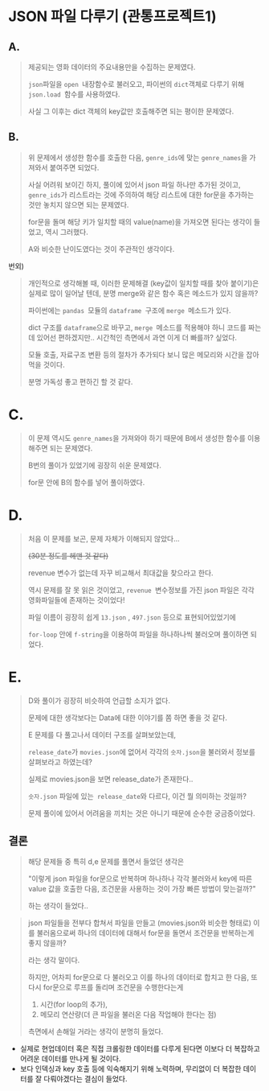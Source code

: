 # JSON 파일 다루기 (관통프로젝트1)

## A.

> 제공되는 영화 데이터의 주요내용만을 수집하는 문제였다.
>
> `json`파일을 `open `내장함수로 불러오고, 파이썬의 `dict`객체로 다루기 위해  `json.load `함수를 사용하였다.
>
> 사실 그 이후는 dict 객체의 key값만 호출해주면 되는 평이한 문제였다.



## B.

> 위 문제에서 생성한 함수를 호출한 다음, `genre_ids`에 맞는 `genre_names`을 가져와서 붙여주면 되었다.
>
> 사실 어려워 보이긴 하지, 풀이에 있어서 json 파일 하나만 추가된 것이고, `genre_ids`가 리스트라는 것에 주의하여 해당 리스트에 대한 for문을 추가하는 것만 놓치지 않으면 되는 문제였다.
>
> for문을 돌며 해당 키가 일치할 때의 value(name)을 가져오면 된다는 생각이 들었고, 역시 그러했다.
>
> A와 비슷한 난이도였다는 것이 주관적인 생각이다.



번외)

> 개인적으로 생각해볼 때, 이러한 문제해결 (key값이 일치할 때를 찾아 붙이기)은 실제로 많이 일어날 텐데, 분명 merge와 같은 함수 혹은 메소드가 있지 않을까?
>
> 파이썬에는 `pandas `모듈의 `dataframe `구조에 `merge `메소드가 있다.
>
> dict 구조를 `dataframe`으로 바꾸고, `merge `메소드를 적용해야 하니 코드를 짜는 데 있어선 편하겠지만.. 시간척인 측면에서 과연 이게 더 빠를까? 싶었다.
>
> 모듈 호출, 자료구조 변환 등의 절차가 추가되다 보니 많은 메모리와 시간을 잡아먹을 것이다.
>
> 분명 가독성 좋고 편하긴 할 것 같다.



# C.

> 이 문제 역시도 `genre_names`을 가져와야 하기 때문에 B에서 생성한 함수를 이용해주면 되는 문제였다.
>
> B번의 풀이가 있었기에 굉장히 쉬운 문제였다.
>
> for문 안에 B의 함수를 넣어 풀이하였다.



# D.

> 처음 이 문제를 보곤, 문제 자체가 이해되지 않았다...
>
> ~~(30분 정도를 헤맨 것 같다)~~
>
>  revenue 변수가 없는데 자꾸 비교해서 최대값을 찾으라고 한다.
>
> 
>
> 역시 문제를 잘 못 읽은 것이었고, `revenue `변수정보를 가진 json 파일은 각각 영화파일들에 존재하는 것이었다!
>
> 파일 이름이 굉장히 쉽게 `13.json` , `497.json` 등으로 표현되어있었기에
>
> `for-loop` 안에 `f-string`을 이용하여 파일을 하나하나씩 불러오며 풀이하면 되었다.



# E.

> D와 풀이가 굉장히 비슷하여 언급할 소지가 없다.
>
> 문제에 대한 생각보다는 Data에 대한 이야기를 쫌 하면 좋을 것 같다.
>
> 
>
> E 문제를 다 풀고나서 데이터 구조를 살펴보았는데,
>
> `release_date`가 `movies.json`에 없어서 각각의 `숫자.json`을 불러와서 정보를 살펴보라고 하였는데?
>
> 실제로 movies.json을 보면 release_date가 존재한다..
>
> `숫자.json` 파일에 있는` release_date`와 다르다, 이건 뭘 의미하는 것일까?
>
> 
>
> 문제 풀이에 있어서 어려움을 끼치는 것은 아니기 때문에 순수한 궁금증이었다.





## 결론

> 해당 문제들 중 특히 d,e 문제를 풀면서 들었던 생각은
>
> 
>
> "이렇게 json 파일을 for문으로 반복하며 하나하나 각각 불러와서 key에 따른 value 값을 호출한 다음, 조건문을 사용하는 것이 가장 빠른 방법이 맞는걸까?"
>
> 하는 생각이 들었다..



> json 파일들을 전부다 합쳐서 파일을 만들고 (movies.json와 비슷한 형태로) 이를 불러옴으로써 하나의 데이터에 대해서 for문을 돌면서 조건문을 반복하는게 좋지 않을까?
>
> 라는 생각 말이다.
>
> 
>
> 하지만, 어차피 for문으로 다 불러오고 이를 하나의 데이터로 합치고 한 다음, 또 다시 for문으로 루프를 돌리며 조건문을 수행한다는게
>
> 1. 시간(for loop의 추가),
> 2. 메모리 연산량(더 큰 파일을 불러온 다음 작업해야 한다는 점)
>
> 측면에서 손해일 거라는 생각이 분명히 들었다.



- 실제로 현업데이터 혹은 직접 크롤링한 데이터를 다루게 된다면 이보다 더 복잡하고 어려운 데이터를 만나게 될 것이다.
- 보다 인덱싱과 key 호출 등에 익숙해지기 위해 노력하며, 무리없이 더 복잡한 데이터를 잘 다뤄야겠다는 결심이 들었다.

